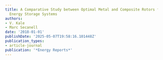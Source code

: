 ```yaml
---
title: A Comparative Study between Optimal Metal and Composite Rotors for Flywheel
  Energy Storage Systems
authors:
- V. Kale
- Marc Secanell
date: '2018-01-01'
publishDate: '2025-05-07T19:58:16.101448Z'
publication_types:
- article-journal
publication: '*Energy Reports*'
---
```

